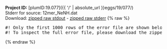 **Project ID:** [plumID:19.077]({{ '/' | absolute_url }}eggs/19/077/)  
Stderr for source:  12mer_NeNH.dat   
Download: [zipped raw stdout](12mer_NeNH.dat.plumed_master.stdout.txt.zip) - [zipped raw stderr](12mer_NeNH.dat.plumed_master.stderr.txt.zip) 
{% raw %}
<pre>
#! Only the first 1000 rows of the error file are shown below
#! To inspect the full error file, please download the zipped raw stderr file above
</pre>
{% endraw %}
